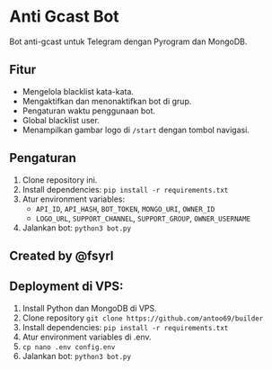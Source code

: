 # Anti Gcast Bot

Bot anti-gcast untuk Telegram dengan Pyrogram dan MongoDB.

## Fitur
- Mengelola blacklist kata-kata.
- Mengaktifkan dan menonaktifkan bot di grup.
- Pengaturan waktu penggunaan bot.
- Global blacklist user.
- Menampilkan gambar logo di `/start` dengan tombol navigasi.

## Pengaturan
1. Clone repository ini.
2. Install dependencies: `pip install -r requirements.txt`
3. Atur environment variables: 
   - `API_ID`, `API_HASH`, `BOT_TOKEN`, `MONGO_URI`, `OWNER_ID`
   - `LOGO_URL`, `SUPPORT_CHANNEL`, `SUPPORT_GROUP`, `OWNER_USERNAME`
4. Jalankan bot: `python3 bot.py`

## Created by @fsyrl

## Deployment di VPS:
1. Install Python dan MongoDB di VPS.
2. Clone repository `git clone https://github.com/antoo69/builder`
3. Install dependencies: `pip install -r requirements.txt`
4. Atur environment variables di .env.
5. `cp nano .env config.env`
6. Jalankan bot: `python3 bot.py`
